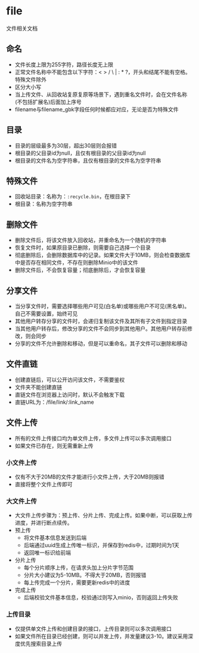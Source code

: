 # file
文件相关文档

## 命名
- 文件长度上限为255字符，路径长度无上限
- 正常文件名称中不能包含以下字符：< > / \ | : * ?，开头和结尾不能有空格。特殊文件除外
- 区分大小写
- 当上传文件、从回收站复原复原等场景下，遇到重名文件时，会在文件名称(不包括扩展名)后面加上序号
- filename与filename_gbk字段任何时候都应对应，无论是否为特殊文件

## 目录
- 目录的层级最多为30层，超出30层则会报错
- 根目录的父目录id为null，且仅有根目录的父目录id为null
- 根目录的文件名为空字符串，且仅有根目录的文件名为空字符串

## 特殊文件
- 回收站目录：名称为：`:recycle.bin`，在根目录下
- 根目录：名称为空字符串

## 删除文件
- 删除文件后，将该文件放入回收站，并重命名为一个随机的字符串
- 恢复文件时，如果原目录已删除，则需要自己选择一个目录
- 彻底删除后，会删除数据库中的记录。如果文件大于10MB，则会检查数据库中是否存在相同文件，不存在则删除Minio中的该文件
- 删除文件后，不会恢复容量；彻底删除后，才会恢复容量

## 分享文件
- 当分享文件时，需要选择哪些用户可见(白名单)或哪些用户不可见(黑名单)。自己不需要设置，始终可见
- 其他用户转存分享的文件时，会递归复制该文件及其所有子文件到指定目录
- 当其他用户转存后，修改分享的文件不会同步到其他用户。其他用户转存前修改，则会同步
- 分享的文件不允许删除和移动，但是可以重命名，其子文件可以删除和移动

## 文件直链
- 创建直链后，可以公开访问该文件，不需要鉴权
- 文件夹不能创建直链
- 直链文件在浏览器上访问时，默认不会触发下载
- 直链URL为：/file/link/:link_name

## 文件上传
- 所有的文件上传接口均为单文件上传，多文件上传可以多次调用接口
- 如果文件已存在，则无需重新上传

### 小文件上传
- 仅有不大于20MB的文件才能进行小文件上传，大于20MB则报错
- 直接将整个文件上传即可

### 大文件上传
- 大文件上传步骤为：预上传、分片上传、完成上传。如果中断，可以获取上传进度，并进行断点续传。
- 预上传
    - 将文件基本信息发送到后端
    - 后端通过uuid生成上传唯一标识，并保存到redis中，过期时间为1天
    - 返回唯一标识给前端
- 分片上传
    - 每个分片顺序上传，在请求头加上分片字节范围
    - 分片大小建议为5-10MB。不得大于20MB，否则报错
    - 每上传完成一个分片，需要更新redis中的进度
- 完成上传
    - 后端校验文件基本信息，校验通过则写入minio，否则返回上传失败

### 上传目录
- 仅提供单文件上传和创建目录的接口，上传目录则可以多次调用接口
- 如果文件所在目录已经创建，则可以并发上传，并发量建议3-10。建议采用深度优先搜索目录上传
